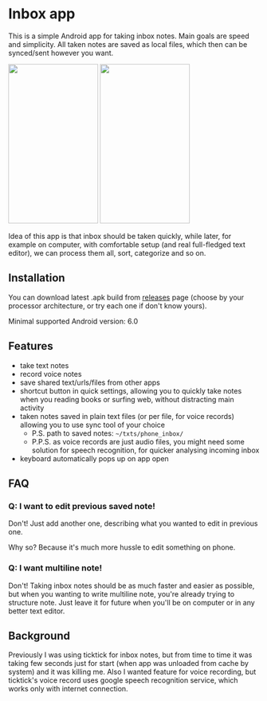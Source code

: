 # Inbox app

This is a simple Android app for taking inbox notes. Main goals are speed and
simplicity. All taken notes are saved as local files, which then can be
synced/sent however you want.

<img src="https://github.com/UnkwUsr/inbox-app/assets/49063932/19527869-022d-4b5b-b6b3-a075e3cfe0c7" width="180" height="320">
<img src="https://github.com/UnkwUsr/inbox-app/assets/49063932/8a54afd3-4610-4c66-bd19-9db5e11600ae" width="180" height="320">

Idea of this app is that inbox should be taken quickly, while later, for
example on computer, with comfortable setup (and real full-fledged text
editor), we can process them all, sort, categorize and so on.

## Installation

You can download latest .apk build from
[releases](https://github.com/UnkwUsr/inbox-app/releases) page (choose by your
processor architecture, or try each one if don't know yours).

Minimal supported Android version: 6.0

## Features

* take text notes
* record voice notes
* save shared text/urls/files from other apps
* shortcut button in quick settings, allowing you to quickly take notes when
  you reading books or surfing web, without distracting main activity
* taken notes saved in plain text files (or per file, for voice records)
  allowing you to use sync tool of your choice
  * P.S. path to saved notes: `~/txts/phone_inbox/`
  * P.P.S. as voice records are just audio files, you might need some solution
    for speech recognition, for quicker analysing incoming inbox
* keyboard automatically pops up on app open

## FAQ

### Q: I want to edit previous saved note!

Don't! Just add another one, describing what you wanted to edit in previous
one.

Why so? Because it's much more hussle to edit something on phone.

### Q: I want multiline note!

Don't! Taking inbox notes should be as much faster and easier as possible, but
when you wanting to write multiline note, you're already trying to structure
note. Just leave it for future when you'll be on computer or in any better text
editor.

## Background

Previously I was using ticktick for inbox notes, but from time to time it was
taking few seconds just for start (when app was unloaded from cache by system)
and it was killing me. Also I wanted feature for voice recording, but
ticktick's voice record uses google speech recognition service, which works
only with internet connection.
